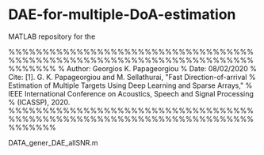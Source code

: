# DAE-for-multiple-DoA-estimation
MATLAB repository for the 




%%%%%%%%%%%%%%%%%%%%%%%%%%%%%%%%%%%%%%%%%%%%%%%%%%%%%%%%%%%%%%%%%%%%%%%%%%%%%%%
% Author: Georgios K. Papageorgiou
% Date: 08/02/2020
% Cite: [1]. G. K. Papageorgiou and M. Sellathurai, "Fast Direction-of-arrival
% Estimation of Multiple Targets Using Deep Learning and Sparse Arrays,"
% IEEE International Conference on Acoustics, Speech and Signal Processing
% (ICASSP), 2020.
%%%%%%%%%%%%%%%%%%%%%%%%%%%%%%%%%%%%%%%%%%%%%%%%%%%%%%%%%%%%%%%%%%%%%%%%%%%%%%%



DATA_gener_DAE_allSNR.m
